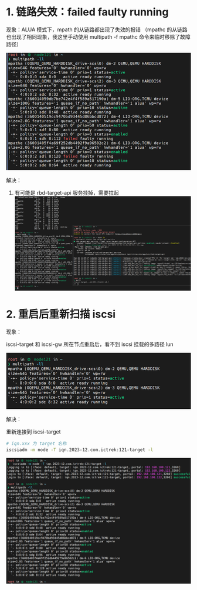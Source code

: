 # 1. 链路失效：failed faulty running

现象：ALUA 模式下，mpath 的从链路都出现了失效的报错
（mpathc 的从链路也出现了相同现象，我这里手动使用 multipath -f mpathc 命令来临时移除了故障路径）

![1703559202765](image/multipath问题记录/1703559202765.png)

解决：

1. 有可能是 rbd-target-api 服务挂掉，需要拉起![1703561242594](image/multipath问题记录/1703561242594.png)



# 2. 重启后重新扫描 iscsi

现象：

iscsi-target 和 iscsi-gw 所在节点重启后，看不到 iscsi 挂载的多路径 lun

![1703820751315](image/multipath问题记录/1703820751315.png)

解决：

重新连接到 iscsi-target

```bash
# iqn.xxx 为 target 名称
iscsiadm -m node -T iqn.2023-12.com.ictrek:121-target -l
```

![1703820736964](image/multipath问题记录/1703820736964.png)

